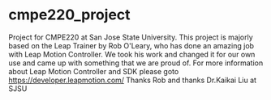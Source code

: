 # cmpe220_project
Project for CMPE220 at San Jose State University.
This project is majorly based on the Leap Trainer by Rob O'Leary, who has done an amazing job with Leap Motion Controller. 
We took his work and changed it for our own use and came up with something that we are proud of.
For more information about Leap Motion Controller and SDK please goto https://developer.leapmotion.com/
Thanks Rob and thanks Dr.Kaikai Liu at SJSU
